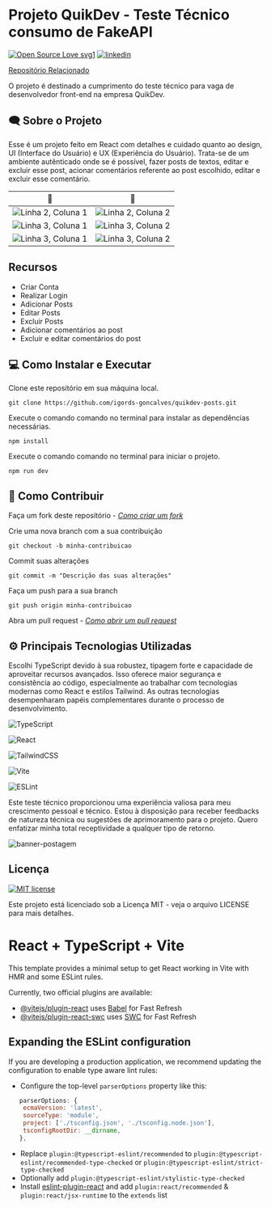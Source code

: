 # Projeto QuikDev - Teste Técnico consumo de FakeAPI

[![Open Source Love svg1](https://badges.frapsoft.com/os/v1/open-source.svg?v=103)](https://github.com/ellerbrock/open-source-badges/)
[![linkedin](https://badgen.net/badge/icon/linkedin?icon=linkedins&label)](https://www.linkedin.com/in/igords-goncalves/)

[Repositório Relacionado](https://github.com/DiegoSilva94/FakeApiJs)

O projeto é destinado a cumprimento do teste técnico para vaga de desenvolvedor front-end na empresa QuikDev.

## 🗨 Sobre o Projeto
Esse é um projeto feito em React com detalhes e cuidado quanto ao design, UI (Interface do Usuário) e UX (Experiência do Usuário). Trata-se de um ambiente autênticado onde se é possível, fazer posts de textos, editar e excluir esse post, acionar comentários referente ao post escolhido, editar e excluir esse comentário.

| 💙 | 👀  |
| -------- | -------- |
| ![Linha 2, Coluna 1](https://github.com/igords-goncalves/quikdev-posts/assets/79734585/7d195a58-c124-4410-8f53-d774d1af8040) | ![Linha 2, Coluna 2](https://github.com/igords-goncalves/quikdev-posts/assets/79734585/b2b6649b-385b-499e-877a-77e369bbac84) |
| ![Linha 3, Coluna 1](https://github.com/igords-goncalves/quikdev-posts/assets/79734585/7cf3a0bf-8862-4609-8fbe-1fe094374e20) | ![Linha 3, Coluna 2](https://github.com/igords-goncalves/quikdev-posts/assets/79734585/a25e4003-4632-41b3-a344-bf9cd63c9dbc) | 
| ![Linha 3, Coluna 1](https://github.com/igords-goncalves/quikdev-posts/assets/79734585/5b443972-a8fa-4d4d-af8e-a4b6e6e6393d) | ![Linha 3, Coluna 2](https://github.com/igords-goncalves/quikdev-posts/assets/79734585/ed35edb0-4c12-41ef-a78a-7b45eea31e76) |

## Recursos

- Criar Conta
- Realizar Login
- Adicionar Posts
- Editar Posts
- Excluir Posts
- Adicionar comentários ao post
- Excluir e editar comentários do post

## 💻 Como Instalar e Executar

Clone este repositório em sua máquina local.
````
git clone https://github.com/igords-goncalves/quikdev-posts.git
````
Execute o comando comando no terminal para instalar as dependências necessárias.
````
npm install
````
Execute o comando comando no terminal para iniciar o projeto.
````
npm run dev
````

## 🤝 Como Contribuir

Faça um fork deste repositório - [*Como criar um fork*](https://docs.github.com/en/get-started/quickstart/fork-a-repo)

Crie uma nova branch com a sua contribuição
````
git checkout -b minha-contribuicao
````
Commit suas alterações
````
git commit -m "Descrição das suas alterações"
````
Faça um push para a sua branch
````
git push origin minha-contribuicao
````
Abra um pull request - [*Como abrir um pull request*](https://docs.github.com/en/pull-requests/collaborating-with-pull-requests/proposing-changes-to-your-work-with-pull-requests/creating-a-pull-request)


## ⚙ Principais Tecnologias Utilizadas

Escolhi TypeScript devido à sua robustez, tipagem forte e capacidade de aproveitar recursos avançados. Isso oferece maior segurança e consistência ao código, especialmente ao trabalhar com tecnologias modernas como React e estilos Tailwind. As outras tecnologias desempenharam papéis complementares durante o processo de desenvolvimento.

![TypeScript](https://img.shields.io/badge/typescript-%23007ACC.svg?style=for-the-badge&logo=typescript&logoColor=white) 

![React](https://img.shields.io/badge/react-%2320232a.svg?style=for-the-badge&logo=react&logoColor=%2361DAFB)

![TailwindCSS](https://img.shields.io/badge/tailwindcss-%2338B2AC.svg?style=for-the-badge&logo=tailwind-css&logoColor=white)

![Vite](https://img.shields.io/badge/vite-%23646CFF.svg?style=for-the-badge&logo=vite&logoColor=white)

![ESLint](https://img.shields.io/badge/ESLint-4B3263?style=for-the-badge&logo=eslint&logoColor=white)

Este teste técnico proporcionou uma experiência valiosa para meu crescimento pessoal e técnico. Estou à disposição para receber feedbacks de natureza técnica ou sugestões de aprimoramento para o projeto. Quero enfatizar minha total receptividade a qualquer tipo de retorno.

![banner-postagem](https://github.com/igords-goncalves/quikdev-posts/assets/79734585/5a98b9cb-96f1-45db-9e27-59b362421699)

## Licença
[![MIT license](https://img.shields.io/badge/License-MIT-blue.svg)](https://lbesson.mit-license.org/)

Este projeto está licenciado sob a Licença MIT - veja o arquivo LICENSE para mais detalhes.


# React + TypeScript + Vite

This template provides a minimal setup to get React working in Vite with HMR and some ESLint rules.

Currently, two official plugins are available:

- [@vitejs/plugin-react](https://github.com/vitejs/vite-plugin-react/blob/main/packages/plugin-react/README.md) uses [Babel](https://babeljs.io/) for Fast Refresh
- [@vitejs/plugin-react-swc](https://github.com/vitejs/vite-plugin-react-swc) uses [SWC](https://swc.rs/) for Fast Refresh

## Expanding the ESLint configuration

If you are developing a production application, we recommend updating the configuration to enable type aware lint rules:

- Configure the top-level `parserOptions` property like this:

```js
   parserOptions: {
    ecmaVersion: 'latest',
    sourceType: 'module',
    project: ['./tsconfig.json', './tsconfig.node.json'],
    tsconfigRootDir: __dirname,
   },
```

- Replace `plugin:@typescript-eslint/recommended` to `plugin:@typescript-eslint/recommended-type-checked` or `plugin:@typescript-eslint/strict-type-checked`
- Optionally add `plugin:@typescript-eslint/stylistic-type-checked`
- Install [eslint-plugin-react](https://github.com/jsx-eslint/eslint-plugin-react) and add `plugin:react/recommended` & `plugin:react/jsx-runtime` to the `extends` list
